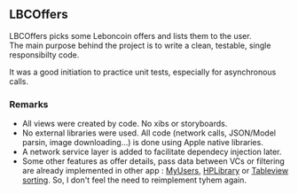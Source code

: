 ## LBCOffers

LBCOffers picks some Leboncoin offers and lists them to the user.  
The main purpose behind the project is to write a clean, testable, single responsibilty code.

It was a good initiation to practice unit tests, especially for asynchronous calls. 

### Remarks
- All views were created by code. No xibs or storyboards.
- No external libraries were used. All code (network calls, JSON/Model parsin, image downloading...) is done using Apple native libraries.
- A network service layer is added to facilitate dependecy injection later.
- Some other features as offer details, pass data between VCs or filtering are already implemented in other app : [MyUsers](https://github.com/MohamedDer/MyUsers), [HPLibrary](https://github.com/MohamedDer/HPLibrary) or [Tableview sorting](https://github.com/MohamedDer/Tableview-Sorting). So, I don't feel the need to reimplement tyhem again. 
